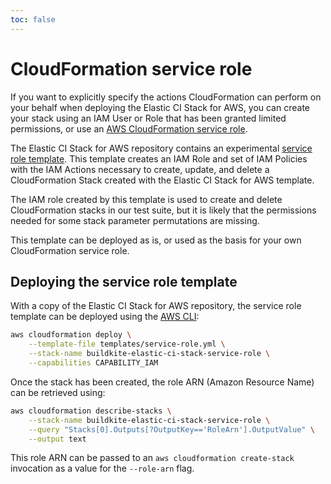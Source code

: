 ```yaml
---
toc: false
---
```


# CloudFormation service role

If you want to explicitly specify the actions CloudFormation can perform on
your behalf when deploying the Elastic CI Stack for AWS, you can create your
stack using an IAM User or Role that has been granted limited permissions, or
use an [AWS CloudFormation service role](https://docs.aws.amazon.com/AWSCloudFormation/latest/UserGuide/using-iam-servicerole.html).

The Elastic CI Stack for AWS repository contains an experimental
[service role template](https://github.com/buildkite/elastic-ci-stack-for-aws/blob/-/templates/service-role.yml).
This template creates an IAM Role and set of IAM Policies with the IAM Actions
necessary to create, update, and delete a CloudFormation Stack created with the
Elastic CI Stack for AWS template.

The IAM role created by this template is used to create and delete CloudFormation stacks in our
test suite, but it is likely that the permissions needed for some stack parameter permutations are
missing.

This template can be deployed as is, or used as the basis for your own
CloudFormation service role.

## Deploying the service role template

With a copy of the Elastic CI Stack for AWS repository, the service role
template can be deployed using the [AWS CLI](https://aws.amazon.com/cli/):

```bash
aws cloudformation deploy \
	--template-file templates/service-role.yml \
	--stack-name buildkite-elastic-ci-stack-service-role \
	--capabilities CAPABILITY_IAM
```

Once the stack has been created, the role ARN (Amazon Resource Name) can be retrieved using:

```bash
aws cloudformation describe-stacks \
	--stack-name buildkite-elastic-ci-stack-service-role \
	--query "Stacks[0].Outputs[?OutputKey=='RoleArn'].OutputValue" \
	--output text
```

This role ARN can be passed to an `aws cloudformation create-stack` invocation
as a value for the `--role-arn` flag.

